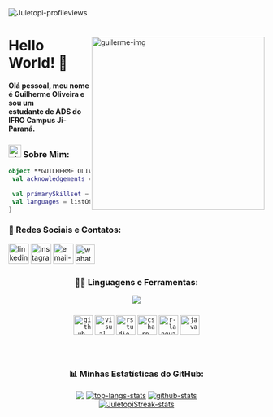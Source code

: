 <!--
❗ ➤ References used in this Repository:
🔗 • https://github.com/kyechan99/capsule-render
🔗 • https://github.com/antonkomarev/github-profile-views-counter
🔗 • https://github.com/DenverCoder1/github-readme-streak-stats
🔗 • https://github.com/anuraghazra/github-readme-stats
🔗 • https://profilepicturemaker.com
🔗 • https://devicon.dev
🔗 • https://emoji.gg
🔗 • https://getemoji.com
-->

<img align="left" src="https://komarev.com/ghpvc/?username=guilherme-oliveira-dev&color=d23323" alt="Juletopi-profileviews">
&#8196;
<div>

<img align="right" width="340" src="https://user-images.githubusercontent.com/116320626/197283271-99674b22-1a90-4c3c-9ff7-3b77cf71cb29.png" alt="guilerme-img">

# Hello World! 👋
**Olá pessoal, meu nome é Guilherme Oliveira e sou um \
estudante de ADS do IFRO Campus Ji-Paraná.**

### <img width="25" src="https://raw.github.com/elizarov/elizarov/master/about.png" alt="about-me-img"> Sobre Mim:

```kotlin
object **GUILHERME OLIVEIRA** {
 val acknowledgements = "ÁREA DE CONHECIMENTO"
 
 val primarySkillset = "ALGUMAS HABILIDADES"
 val languages = listOf("R", "CSharp", "Java")
}
```

### 💬 Redes Sociais e Contatos:

<div align="left">
<a href="https://www.linkedin.com/in/guilherme-do-carmo-487978247/"><img width="40" src="https://user-images.githubusercontent.com/116320626/197084635-d16e2f8c-1976-4cc9-9b17-b99d99a81638.png" alt="linkedin-icon"></a>
<a href="https://www.instagram.com/guilherme_oliveira43/"><img width="40" src="https://user-images.githubusercontent.com/116320626/197085397-1bd2610f-106f-4041-a3e6-79aa6ef872d5.png" alt="instagram-icon"></a>
<a href="mailto:gui321guilherme@gmail.com
"><img width="40" src="https://user-images.githubusercontent.com/116320626/197085004-f6f3d3b4-205d-4539-bd2b-77b3d19c6824.png" alt="email-icon"></a>
<a href="http://api.whatsapp.com/send?phone=556992546656"><img src="https://cdn3.emoji.gg/emojis/6158-whatsapp.png" width="38" height="38" alt="wahatsapp-icon"></a>
</div>

<div align="center">

### 👨‍💻 Linguagens e Ferramentas:

<img align="center" src="https://capsule-render.vercel.app/api?type=rect&color=cf1300&height=3&section=header&%20render">

###

<code><img height="38" src="https://cdn3.emoji.gg/emojis/3716-blurple-github.png" alt="github-icon"></code>
<code><img height="38" src="https://cdn.jsdelivr.net/gh/devicons/devicon/icons/visualstudio/visualstudio-plain.svg" alt="visual-studio-icon"></code>
<code><img height="38" src="https://cdn.jsdelivr.net/gh/devicons/devicon/icons/rstudio/rstudio-original.svg" alt="rstudio-icon"></code>
<code><img height="38" src="https://cdn.jsdelivr.net/gh/devicons/devicon/icons/csharp/csharp-original.svg" alt="csharp-icon"></code>
<code><img height="38" src="https://cdn.jsdelivr.net/gh/devicons/devicon/icons/r/r-original.svg" alt="r-language-icon"></code>
<code><img height="38" src="https://cdn.jsdelivr.net/gh/devicons/devicon/icons/java/java-original.svg" alt="java-icon"></code>
</div>

###
&#8196; 

<div align="center">

### 📊 Minhas Estatísticas do GitHub:

<img align="center" src="https://capsule-render.vercel.app/api?type=rect&color=cf1300&height=3&section=header&%20render">

<a href="https://github.com/guilherme-oliveira-dev">
  <img align="center" src="https://github-readme-stats.vercel.app/api/top-langs/?username=guilherme-oliveira-dev&title_color=da2412&icon_color=da2412&border_color=0e1118&bg_color=0e1118&theme=codeSTACKr&hide_langs_below=1" alt="top-langs-stats"></a>
<a href="https://github.com/guilherme-oliveira-dev">
  <img align="center" src="https://github-readme-stats.vercel.app/api?username=guilherme-oliveira-dev&include_all_commits=true&title_color=da2412&icon_color=da2412&border_color=0d1017&bg_color=0e1118&show_icons=true&theme=codeSTACKr&line_height=27" alt="github-stats"></a>
</div>

<div align="center">
<a href="https://github.com/guilherme-oliveira-dev"><img src="https://github-readme-streak-stats.herokuapp.com/?user=guilherme-oliveira-dev&theme=dark&ring=da2412&currStreakNum=ffffff&hide_border=true&background=0E1118" alt="JuletopiStreak-stats"></a>
</div>
